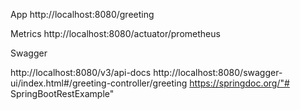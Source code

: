 App
http://localhost:8080/greeting


Metrics
http://localhost:8080/actuator/prometheus


Swagger

http://localhost:8080/v3/api-docs
http://localhost:8080/swagger-ui/index.html#/greeting-controller/greeting
https://springdoc.org/"# SpringBootRestExample" 
